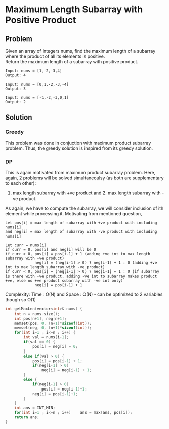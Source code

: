 # Maximum Length Subarray with Positive Product
## Problem
Given an array of integers nums, find the maximum length of a subarray where the product of all its elements is positive.  
Return the maximum length of a subarray with positive product.
```
Input: nums = [1,-2,-3,4]
Output: 4

Input: nums = [0,1,-2,-3,-4]
Output: 3

Input: nums = [-1,-2,-3,0,1]
Output: 2
```
## Solution
### Greedy
This problem was done in conjuction with maximum product subarray problem. Thus, the greedy solution is inspired from its greedy solution.

### DP
This is again motivated from maximum product subarray problem. Here, again, 2 problems will be solved simultaneoulsy (as both are supplementary to each other):
1. max length subarray with +ve product and 2. max length subarray with -ve product.

As again, we have to compute the subarray, we will consider inclusion of ith element while processing it. Motivating from mentioned question,
```
Let pos[i] = max length of subarray with +ve product with including nums[i]
and neg[i] = max length of subarray with -ve product with including nums[i]

Let curr = nums[i]
if curr = 0, pos[i] and neg[i] will be 0
if curr > 0, pos[i] = pos[i-1] + 1 (adding +ve int to max length subarray with +ve product)
             neg[i] = (neg[i-1] > 0) ? neg[i-1] + 1 : 0 (adding +ve int to max length subarray with -ve product)
if curr < 0, pos[i] = (neg[i-1] > 0) ? neg[i-1] + 1 : 0 (if subarray is there with -ve product, adding -ve int to subarray makes product +ve, else no +ve product subarray with -ve int only)
             neg[i] = pos[i-1] + 1
```
Complexity: Time : O(N) and Space : O(N) - can be optimized to 2 variables though so O(1)
```c++
int getMaxLen(vector<int>& nums) {
    int n = nums.size();
    int pos[n+1], neg[n+1];
    memset(pos, 0, (n+1)*sizeof(int));
    memset(neg, 0, (n+1)*sizeof(int));
    for(int i=1 ; i<=n ; i++) {
        int val = nums[i-1];
        if(val == 0) {
            pos[i] = neg[i] = 0;
        }
        else if(val > 0) {
            pos[i] = pos[i-1] + 1;
            if(neg[i-1] > 0)
                neg[i] = neg[i-1] + 1;
        }
        else {
            if(neg[i-1] > 0)
                pos[i] = neg[i-1]+1;
            neg[i] = pos[i-1]+1;
        }
    }
    int ans = INT_MIN;
    for(int i=1 ; i<=n ; i++)    ans = max(ans, pos[i]);
    return ans;
}
```
